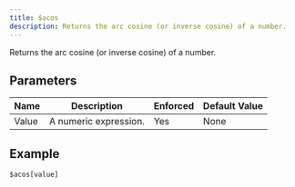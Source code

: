 ```yaml
---
title: $acos
description: Returns the arc cosine (or inverse cosine) of a number.
---
```


Returns the arc cosine (or inverse cosine) of a number.
## Parameters
| Name  |      Description      | Enforced | Default Value |
|-------|-----------------------|----------|---------------|
| Value | A numeric expression. | Yes      | None          |
## Example
```
$acos[value]
```